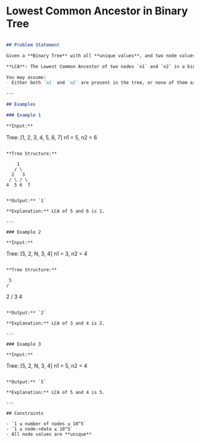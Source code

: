 # Lowest Common Ancestor in Binary Tree
```markdown

## Problem Statement

Given a **Binary Tree** with all **unique values**, and two node values `n1` and `n2`, find the **Lowest Common Ancestor (LCA)** of the given two nodes.

**LCA**: The Lowest Common Ancestor of two nodes `n1` and `n2` in a binary tree is defined as the **lowest node** in the tree that has both `n1` and `n2` as **descendants** (where we allow a node to be a descendant of itself).

You may assume:
- Either both `n1` and `n2` are present in the tree, or none of them are.

---

## Examples

### Example 1

**Input:**
```

Tree: \[1, 2, 3, 4, 5, 6, 7]
n1 = 5, n2 = 6

```

**Tree Structure:**
```

```
    1
   / \
  2   3
 / \ / \
4  5 6  7
```

```

**Output:** `1`

**Explanation:** LCA of 5 and 6 is 1.

---

### Example 2

**Input:**
```

Tree: \[5, 2, N, 3, 4]
n1 = 3, n2 = 4

```

**Tree Structure:**
```

```
 5
/
```

2
/&#x20;
3   4

```

**Output:** `2`

**Explanation:** LCA of 3 and 4 is 2.

---

### Example 3

**Input:**
```

Tree: \[5, 2, N, 3, 4]
n1 = 5, n2 = 4

```

**Output:** `5`

**Explanation:** LCA of 5 and 4 is 5.

---

## Constraints

- `1 ≤ number of nodes ≤ 10^5`
- `1 ≤ node->data ≤ 10^5`
- All node values are **unique**

